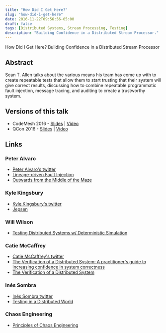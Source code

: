 ```yaml
---
title: "How Did I Get Here?"
slug: "how-did-i-get-here"
date: 2016-11-22T09:56:56-05:00
draft: false
tags: [Distributed Systems, Stream Processing, Testing]
description: "Building Confidence in a Distributed Stream Processor."
---
```

How Did I Get Here? Building Confidence in a Distributed Stream Processor

## Abstract

Sean T. Allen talks about the various means his team has come up with to create repeatable tests that allow them to start trusting that their system will give correct results, discussing how to combine repeatable programmatic fault injection, message tracing, and auditing to create a trustworthy system.

## Versions of this talk

* CodeMesh 2016 - [Slides](https://speakerdeck.com/seantallen/how-did-i-get-here-building-confidence-in-a-distributed-stream-processor-1) | [Video](https://www.youtube.com/watch?v=6MsPDtpe2tg&index=3&list=PLWbHc_FXPo2hGJHXhpgqDU-P4BArpCdh6)
* QCon 2016 - [Slides](https://speakerdeck.com/seantallen/how-did-i-get-here-building-confidence-in-a-distributed-stream-processor) | [Video](https://www.infoq.com/presentations/trust-distributed-systems)

## Links

### Peter Alvaro

* [Peter Alvaro's twitter](https://twitter.com/palvaro)
* [Lineage-driven Fault Injection](http://www.cs.berkeley.edu/~palvaro/molly.pdf)
* [Outwards from the Middle of the Maze](https://www.youtube.com/watch?v=ggCffvKEJmQ)

### Kyle Kingsbury

* [Kyle Kingsbury's twitter](https://twitter.com/aphyr)
* [Jepsen](https://aphyr.com/tags/Jepsen)

### Will Wilson

* [Testing Distributed Systems w/ Deterministic Simulation](https://www.youtube.com/watch?v=4fFDFbi3toc)

### Catie McCaffrey

* [Catie McCaffrey's twitter](https://twitter.com/caitie)
* [The Verification of a Distributed System:
A practitioner's guide to increasing confidence in system correctness](http://queue.acm.org/detail.cfm?ref=rss&id=2889274)
* [The Verification of a Distributed System](https://www.infoq.com/presentations/distributed-systems-verification)

### Inés Sombra

* [Inés Sombra twitter](https://twitter.com/randommood)
* [Testing in a Distributed World](https://www.youtube.com/watch?v=KSdNYi55kjg)

### Chaos Engineering

* [Principles of Chaos Engineering](http://principlesofchaos.org)
